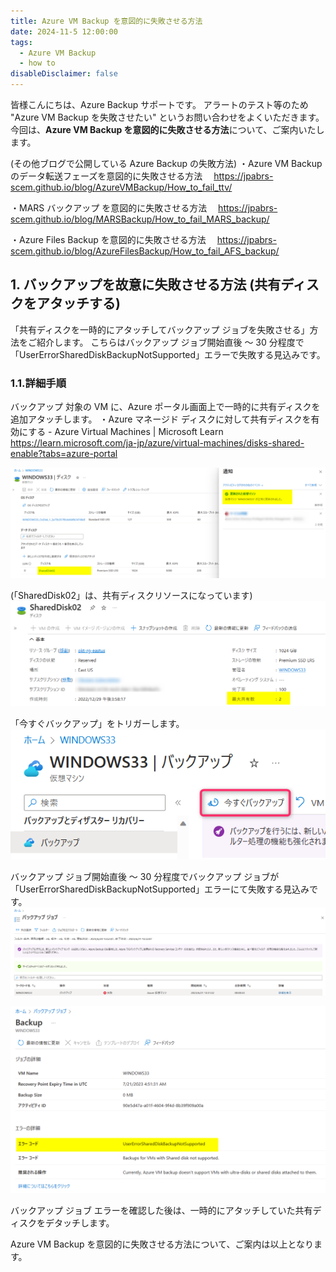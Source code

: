 ```yaml
---
title: Azure VM Backup を意図的に失敗させる方法
date: 2024-11-5 12:00:00
tags:
  - Azure VM Backup
  - how to
disableDisclaimer: false
---
```


<!-- more -->
皆様こんにちは、Azure Backup サポートです。
アラートのテスト等のため "Azure VM Backup を失敗させたい" というお問い合わせをよくいただきます。
今回は、**Azure VM Backup を意図的に失敗させる方法**について、ご案内いたします。

(その他ブログで公開している Azure Backup の失敗方法)
・Azure VM Backup のデータ転送フェーズを意図的に失敗させる方法
　https://jpabrs-scem.github.io/blog/AzureVMBackup/How_to_fail_ttv/

・MARS バックアップ を意図的に失敗させる方法
　https://jpabrs-scem.github.io/blog/MARSBackup/How_to_fail_MARS_backup/

・Azure Files Backup を意図的に失敗させる方法
　https://jpabrs-scem.github.io/blog/AzureFilesBackup/How_to_fail_AFS_backup/

## 1. バックアップを故意に失敗させる方法 (共有ディスクをアタッチする)<a id="1"></a>
「共有ディスクを一時的にアタッチしてバックアップ ジョブを失敗させる」方法をご紹介します。
こちらはバックアップ ジョブ開始直後 ～ 30 分程度で「UserErrorSharedDiskBackupNotSupported」エラーで失敗する見込みです。

### 1.1.詳細手順
バックアップ 対象の VM に、Azure ポータル画面上で一時的に共有ディスクを追加アタッチします。
・Azure マネージド ディスクに対して共有ディスクを有効にする - Azure Virtual Machines | Microsoft Learn
　https://learn.microsoft.com/ja-jp/azure/virtual-machines/disks-shared-enable?tabs=azure-portal

![image01](./How_to_fail_VM_backup/How_to_fail_VM_backup_01.png)

(「SharedDisk02」は、共有ディスクリソースになっています)
![image02](./How_to_fail_VM_backup/How_to_fail_VM_backup_02.png)

「今すぐバックアップ」をトリガーします。
![image03](./How_to_fail_VM_backup/How_to_fail_VM_backup_03.png)

バックアップ ジョブ開始直後 ～ 30 分程度でバックアップ ジョブが「UserErrorSharedDiskBackupNotSupported」エラーにて失敗する見込みです。
![image04](./How_to_fail_VM_backup/How_to_fail_VM_backup_04.png)

![image05](./How_to_fail_VM_backup/How_to_fail_VM_backup_05.png)

バックアップ ジョブ エラーを確認した後は、一時的にアタッチしていた共有ディスクをデタッチします。

Azure VM Backup を意図的に失敗させる方法について、ご案内は以上となります。